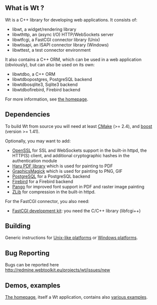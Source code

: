 What is Wt ?
------------

Wt is a C++ library for developing web applications. It consists of:

- libwt, a widget/rendering library
- libwthttp, an (async I/O) HTTP/WebSockets server
- libwtfcgi, a FastCGI connector library (Unix)
- libwtisapi, an ISAPI connector library (Windows)
- libwttest, a test connector environment

It also contains a C++ ORM, which can be used in a web application
(obviously), but can also be used on its own:

- libwtdbo, a C++ ORM
- libwtdbopostgres, PostgreSQL backend
- libwtdbosqlite3, Sqlite3 backend
- libwtdbofirebird, Firebird backend

For more information, see [the homepage](http://www.webtoolkit.eu/wt
"Wt homepage").

Dependencies
------------

To build Wt from source you will need at least
[CMake](http://www.cmake.org/CMake) (>= 2.4), and
[boost](http://www.boost.org) (version >= 1.41).

Optionally, you may want to add:

- [OpenSSL](http://www.openssl.org) for SSL and WebSockets support in
  the built-in httpd, the HTTP(S) client, and additional cryptographic
  hashes in the authentication module
- [Haru PDF library](http://libharu.org) which is used for painting to PDF
- [GraphicsMagick](http://www.graphicsmagick.org/) which is used for painting
  to PNG, GIF
- [PostgreSQL](http://www.posgresql.org/) for a PostgreSQL backend
- [Firebird](http://www.firebirdsql.org/) for a Firebird backend
- [Pango](http://www.pango.org/) for improved font support in PDF and raster
  image painting
- [ZLib](http://zlib.net/) for compression in the built-in httpd.

For the FastCGI connector, you also need:

- [FastCGI development kit](http://www.fastcgi.com/): you need the
  C/C++ library (libfcgi++)

Building
--------

Generic instructions for [Unix-like
platforms](http://www.webtoolkit.eu/wt/doc/reference/html/InstallationUnix.html)
or [Windows
platforms](http://www.webtoolkit.eu/wt/doc/reference/html/InstallationWindows.html).

Bug Reporting
-------------
Bugs can be reported here
http://redmine.webtoolkit.eu/projects/wt/issues/new

Demos, examples
---------------

[The homepage](http://www.webtoolkit.eu/wt), itself a Wt application,
contains also [various examples](http://www.webtoolkit.eu/wt/examples).
